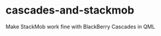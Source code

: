 cascades-and-stackmob
=====================

Make StackMob work fine with BlackBerry Cascades in QML
